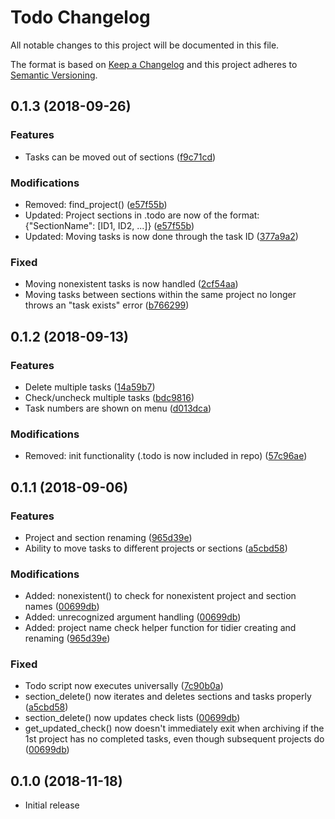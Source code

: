 # Todo Changelog
All notable changes to this project will be documented in this file.

The format is based on [Keep a Changelog](https://keepachangelog.com/en/1.0.0/)
and this project adheres to [Semantic Versioning](https://semver.org/spec/v2.0.0.html).


## 0.1.3 (2018-09-26)
### Features
 - Tasks can be moved out of sections ([f9c71cd](https://github.com/bl0nd/todo/commit/f9c71cd))

### Modifications
 - Removed: find_project() ([e57f55b](https://github.com/bl0nd/todo/commit/e57f55b))
 - Updated: Project sections in .todo are now of the format: {"SectionName": [ID1, ID2, ...]} ([e57f55b](https://github.com/bl0nd/todo/commit/e57f55b))
 - Updated: Moving tasks is now done through the task ID ([377a9a2](https://github.com/bl0nd/todo/commit/377a9a2))
 
### Fixed
 - Moving nonexistent tasks is now handled ([2cf54aa](https://github.com/bl0nd/todo/commit/2cf54aa))
 - Moving tasks between sections within the same project no longer throws an "task exists" error ([b766299](https://github.com/bl0nd/todo/commit/b766299))


## 0.1.2 (2018-09-13)
### Features
 - Delete multiple tasks ([14a59b7](https://github.com/bl0nd/todo/commit/14a59b7))
 - Check/uncheck multiple tasks ([bdc9816](https://github.com/bl0nd/todo/commit/bdc9816))
 - Task numbers are shown on menu ([d013dca](https://github.com/bl0nd/todo/commit/d013dca))
### Modifications
 - Removed: init functionality (.todo is now included in repo) ([57c96ae](https://github.com/bl0nd/todo/commit/57c96ae))


## 0.1.1 (2018-09-06)
### Features
 - Project and section renaming ([965d39e](https://github.com/bl0nd/todo/commit/965d39e))
 - Ability to move tasks to different projects or sections ([a5cbd58](https://github.com/bl0nd/todo/commit/a5cbd58))

### Modifications
 - Added: nonexistent() to check for nonexistent project and section names ([00699db](https://github.com/bl0nd/todo/commit/00699db))
 - Added: unrecognized argument handling ([00699db](https://github.com/bl0nd/todo/commit/00699db))
 - Added: project name check helper function for tidier creating and renaming ([965d39e](https://github.com/bl0nd/todo/commit/965d39e))
  
### Fixed
 - Todo script now executes universally ([7c90b0a](https://github.com/bl0nd/todo/commit/7c90b0a))
 - section_delete() now iterates and deletes sections and tasks properly ([a5cbd58](https://github.com/bl0nd/todo/commit/a5cbd58))
 - section_delete() now updates check lists ([00699db](https://github.com/bl0nd/todo/commit/00699db))
 - get_updated_check() now doesn't immediately exit when archiving if the 1st project has no completed tasks, even though subsequent projects do ([00699db](https://github.com/bl0nd/todo/commit/00699db))


## 0.1.0 (2018-11-18)
 - Initial release